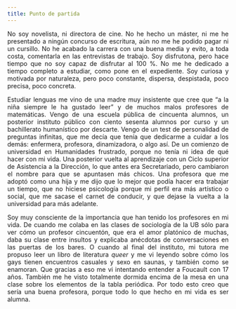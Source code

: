 ```yaml
---
title: Punto de partida
---
```

<P><DIV ALIGN="justify"> No soy novelista, ni directora de cine. No he hecho un máster, ni me he presentado a ningún concurso de escritura, aún no me he podido pagar ni un cursillo. No he acabado la carrera con una buena media y evito, a toda costa, comentarla en las entrevistas de trabajo. Soy disfrutona, pero hace tiempo que no soy capaz de disfrutar al 100 %.  No me he dedicado a tiempo completo a estudiar, como pone en el expediente. Soy curiosa y motivada por naturaleza, pero poco constante, dispersa, despistada, poco precisa, poco concreta.</P></DIV>


 <P><DIV ALIGN="justify">Estudiar lenguas me vino de una madre muy insistente que cree que “a la niña siempre le ha gustado leer” y de muchos malos profesores de matemáticas.  Vengo de una escuela pública de cincuenta alumnos, un posterior instituto público con ciento sesenta alumnos por curso y un bachillerato humanístico por descarte. Vengo de un test de personalidad de preguntas infinitas, que me decía que tenía que dedicarme a cuidar a los demás: enfermera, profesora, dinamizadora, o algo así. De un comienzo de universidad en Humanidades frustrado, porque no tenía ni idea de qué hacer con mi vida. Una posterior vuelta al aprendizaje con un Ciclo superior de Asistencia a la Dirección, lo que antes era Secretariado, pero cambiaron el nombre para que se apuntasen más chicos. Una profesora que me adoptó como una hija y me dijo que lo mejor que podía hacer era trabajar un tiempo, que no hiciese psicología porque mi perfil era más artístico o social, que me sacase el carnet de conducir, y que dejase la vuelta a la universidad para más adelante.</P></DIV>


<P><DIV ALIGN="justify">Soy muy consciente de la importancia que han tenido los profesores en mi vida. De cuando me colaba en las clases de sociología de la UB sólo para ver cómo un profesor cincuentón, que era el amor platónico de muchas, daba su clase entre insultos  y explicaba anécdotas de conversaciones en las puertas de los bares. O cuando al final del instituto, mi tutora me propuso leer un libro de literatura <I>queer</I> y me vi leyendo sobre cómo los gays tienen encuentros casuales y sexo en saunas, y también como se enamoran. Que gracias a eso me vi intentando entender a Foucault con 17 años. También me he visto totalmente dormida encima de la mesa en una clase sobre los elementos de la tabla periódica. Por todo esto creo que sería una buena profesora, porque todo lo que hecho en mi vida es ser alumna. </P> </DIV>


